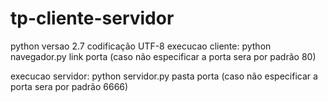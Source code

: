 # tp-cliente-servidor
 
python versao 2.7
codificação UTF-8
execucao cliente: python navegador.py link porta (caso não especificar a porta sera por padrão 80)

execucao servidor: python servidor.py pasta porta (caso não especificar a porta sera por padrão 6666)
